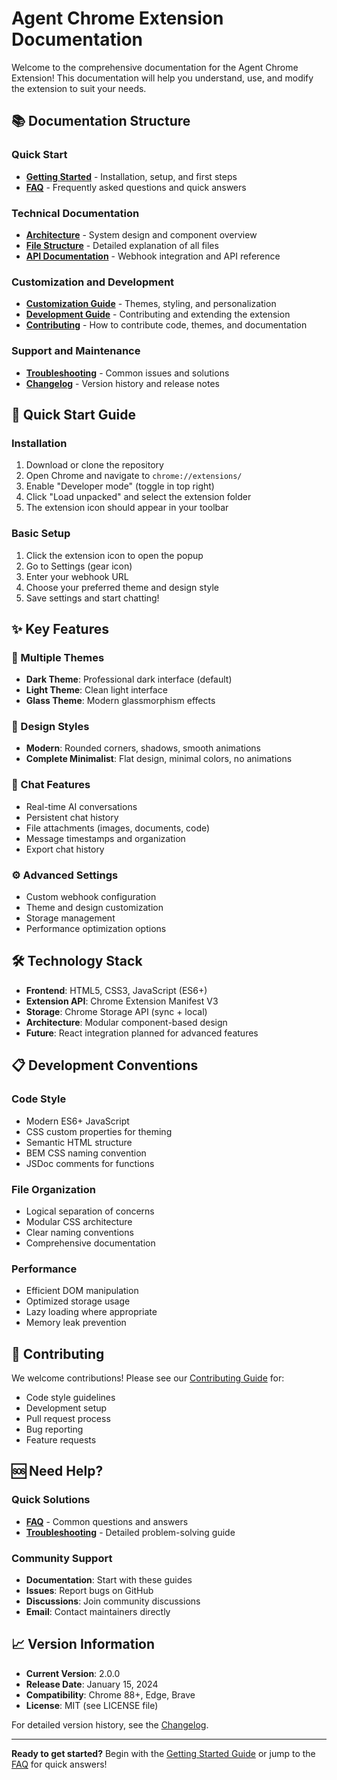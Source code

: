 # Agent Chrome Extension Documentation

Welcome to the comprehensive documentation for the Agent Chrome Extension! This documentation will help you understand, use, and modify the extension to suit your needs.

## 📚 Documentation Structure

### Quick Start
- **[Getting Started](./getting-started.md)** - Installation, setup, and first steps
- **[FAQ](./faq.md)** - Frequently asked questions and quick answers

### Technical Documentation
- **[Architecture](./architecture.md)** - System design and component overview
- **[File Structure](./file-structure.md)** - Detailed explanation of all files
- **[API Documentation](./api.md)** - Webhook integration and API reference

### Customization and Development
- **[Customization Guide](./customization.md)** - Themes, styling, and personalization
- **[Development Guide](./development.md)** - Contributing and extending the extension
- **[Contributing](./contributing.md)** - How to contribute code, themes, and documentation

### Support and Maintenance
- **[Troubleshooting](./troubleshooting.md)** - Common issues and solutions
- **[Changelog](./changelog.md)** - Version history and release notes

## 🚀 Quick Start Guide

### Installation
1. Download or clone the repository
2. Open Chrome and navigate to `chrome://extensions/`
3. Enable "Developer mode" (toggle in top right)
4. Click "Load unpacked" and select the extension folder
5. The extension icon should appear in your toolbar

### Basic Setup
1. Click the extension icon to open the popup
2. Go to Settings (gear icon)
3. Enter your webhook URL
4. Choose your preferred theme and design style
5. Save settings and start chatting!

## ✨ Key Features

### 🎨 Multiple Themes
- **Dark Theme**: Professional dark interface (default)
- **Light Theme**: Clean light interface
- **Glass Theme**: Modern glassmorphism effects

### 🎯 Design Styles
- **Modern**: Rounded corners, shadows, smooth animations
- **Complete Minimalist**: Flat design, minimal colors, no animations

### 💬 Chat Features
- Real-time AI conversations
- Persistent chat history
- File attachments (images, documents, code)
- Message timestamps and organization
- Export chat history

### ⚙️ Advanced Settings
- Custom webhook configuration
- Theme and design customization
- Storage management
- Performance optimization options

## 🛠️ Technology Stack

- **Frontend**: HTML5, CSS3, JavaScript (ES6+)
- **Extension API**: Chrome Extension Manifest V3
- **Storage**: Chrome Storage API (sync + local)
- **Architecture**: Modular component-based design
- **Future**: React integration planned for advanced features

## 📋 Development Conventions

### Code Style
- Modern ES6+ JavaScript
- CSS custom properties for theming
- Semantic HTML structure
- BEM CSS naming convention
- JSDoc comments for functions

### File Organization
- Logical separation of concerns
- Modular CSS architecture
- Clear naming conventions
- Comprehensive documentation

### Performance
- Efficient DOM manipulation
- Optimized storage usage
- Lazy loading where appropriate
- Memory leak prevention

## 🤝 Contributing

We welcome contributions! Please see our [Contributing Guide](./contributing.md) for:
- Code style guidelines
- Development setup
- Pull request process
- Bug reporting
- Feature requests

## 🆘 Need Help?

### Quick Solutions
- **[FAQ](./faq.md)** - Common questions and answers
- **[Troubleshooting](./troubleshooting.md)** - Detailed problem-solving guide

### Community Support
- **Documentation**: Start with these guides
- **Issues**: Report bugs on GitHub
- **Discussions**: Join community discussions
- **Email**: Contact maintainers directly

## 📈 Version Information

- **Current Version**: 2.0.0
- **Release Date**: January 15, 2024
- **Compatibility**: Chrome 88+, Edge, Brave
- **License**: MIT (see LICENSE file)

For detailed version history, see the [Changelog](./changelog.md).

---

**Ready to get started?** Begin with the [Getting Started Guide](./getting-started.md) or jump to the [FAQ](./faq.md) for quick answers!